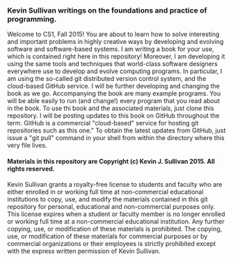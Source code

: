 ### Kevin Sullivan writings on the foundations and practice of programming.

Welcome to CS1, Fall 2015! You are about to learn how to solve interesting and important problems in highly creative ways by developing and evolving software and software-based systems. I am writing a book for your use, which is contained right here in this repository! Moreover, I am developing it using the same tools and techniques that world-class software designers everywhere use to develop and evolve computing programs. In particular, I am using the so-called git distributed version control system, and the cloud-based GitHub service. I will be further developing and changing the book as we go. Accompanying the book are many example programs. You will be able easily to run (and change!) every program that you read about in the book. To use thi book and the associated materials, just clone this repository. I will be posting updates to this book on GitHub throughout the term. GitHub is a commercial "cloud-based" service for hosting git repositories such as this one." To obtain the latest updates from GitHub, just issue a "git pull" command in your shell from within the directory where this very file lives. 

#### Materials in this repository are Copyright (c) Kevin J. Sullivan 2015. All rights reserved.

Kevin Sullivan grants a royalty-free license to students and faculty who are either enrolled in or working full time at non-commercial educational institutions to copy, use, and modify the materials contained in this git repository for personal, educational and non-commercial purposes only. This license expires when a student or faculty member is no longer enrolled or working full time at a non-commercial educational institution. Any further copying, use, or modification of these materials is prohibited. The copying, use, or modification of these materials for commercial purposes or by commercial organizations or their employees is strictly prohibited except with the express written permission of Kevin Sullivan. 

